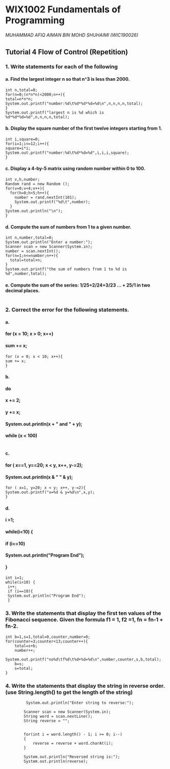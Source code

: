 # WIX1002 Fundamentals of Programming
###### MUHAMMAD AFIQ AIMAN BIN MOHD SHUHAIMI (WIC190026)
## Tutorial 4 Flow of Control (Repetition)
### 1. Write statements for each of the following
#### a. Find the largest integer n so that n^3 is less than 2000.
```
int n,total=0;
for(n=0;(n*n*n)<2000;n++){
total=n*n*n;
System.out.printf("number:%d\t%d*%d*%d=%d\n",n,n,n,n,total);
}
System.out.printf("largest n is %d which is %d*%d*%d=%d",n,n,n,n,total);
```
#### b. Display the square number of the first twelve integers starting from 1.
```
int i,square=0;
for(i=1;i<=12;i++){
square=i*i;
System.out.printf("number:%d\t%d*%d=%d",i,i,i,square);
}
```
#### c. Display a 4-by-5 matrix using random number within 0 to 100.
```
int v,h,number;
Random rand = new Random ();
for(v=0;v<4;v++){
  for(h=0;h<5;h++){
    number = rand.nextInt(101);
    System.out.printf("%d\t",number);
  }  
System.out.println("\n");
}
```
#### d. Compute the sum of numbers from 1 to a given number.
```
int n,number,total=0;
System.out.println("Enter a number:");
Scanner scan = new Scanner(System.in);
number = scan.nextInt();                
for(n=1;n<=number;n++){
  total=total+n;
}
System.out.printf("the sum of numbers from 1 to %d is %d",number,total);
```
#### e. Compute the sum of the series: 1/25+2/24+3/23 … + 25/1 in two decimal places.
```
```
### 2. Correct the error for the following statements.
#### a.
#### for (x = 10; x > 0; x++)
#### sum += x;
```
for (x = 0; x < 10; x++){
sum += x;
}
```
#### b.
#### do
#### x += 2;
#### y += x;
#### System.out.println(x + " and " + y);
#### while (x < 100)
```

```
#### c.
#### for ( x==1, y==20; x < y, x++, y-=2);
#### System.out.println(x & " " & y);
```
for ( x=1, y=20; x < y; x++, y-=2){
System.out.printf("x=%d & y=%d\n",x,y);
}
```
#### d.
#### i =1;
#### while(i<10) {
#### if (i==10)
#### System.out.println("Program End");
#### }
```
int i=1;
while(i<10) {  
 i++;
 if (i==10){
 System.out.println("Program End");
 }
```
### 3. Write the statements that display the first ten values of the Fibonacci sequence. Given the formula f1 = 1, f2 =1, fn = fn-1 + fn-2.
```
int b=1,s=1,total=0,counter,number=0;
for(counter=3;counter<13;counter++){
    total=s+b;
    number++;
    System.out.printf("no%d\tf%d\t%d+%d=%d\n",number,counter,s,b,total);
    b=s;
    s=total;              
}
```
### 4. Write the statements that display the string in reverse order. (use String.length() to get the length of the string)
```
         System.out.println("Enter string to reverse:");
        
        Scanner scan = new Scanner(System.in);
        String word = scan.nextLine();
        String reverse = "";
        
        
        for(int i = word.length() - 1; i >= 0; i--)
        {
            reverse = reverse + word.charAt(i);
        }
        
        System.out.println("Reversed string is:");
        System.out.println(reverse);
```
